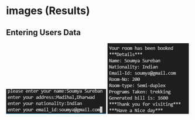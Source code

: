 # images (Results)
## Entering Users Data
![screen](https://github.com/soumya1349/stepin_Hotel-management/blob/main/6_ImagesAndVideos/Entering%20data.PNG)
![screen](https://github.com/soumya1349/stepin_Hotel-management/blob/61b86ace6d2c53d17e379c97ca7081cc85f04ce4/6_ImagesAndVideos/Details%20of%20Booking.PNG)
